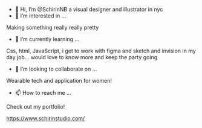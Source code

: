 - 👋 Hi, I’m @SchirinNB
a visual designer and illustrator in nyc
- 👀 I’m interested in ...

Making something really really pretty
- 🌱 I’m currently learning ...

Css, html, JavaScript, i get to work with figma and sketch and invision in my day job... would love to know more and keep the party going
- 💞️ I’m looking to collaborate on ...

Wearable tech and application for women!
- 📫 How to reach me ...

Check out my portfolio!

https://www.schirinstudio.com/

<!---
SchirinNB/SchirinNB is a ✨ special ✨ repository because its `README.md` (this file) appears on your GitHub profile.
You can click the Preview link to take a look at your changes.
--->
